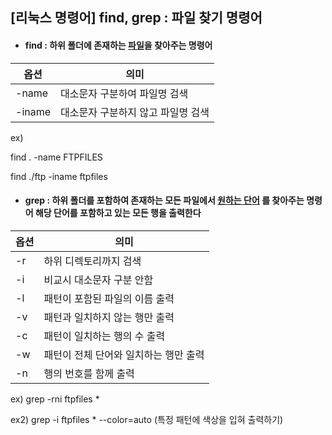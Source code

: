 ## [리눅스 명령어] find, grep : 파일 찾기 명령어



- ####  find : 하위 폴더에 존재하는 <u>**파일**</u>을 찾아주는 명령어

| 옵션   | 의미                               |
| ------ | ---------------------------------- |
| -name  | 대소문자 구분하여 파일명 검색      |
| -iname | 대소문자 구분하지 않고 파일명 검색 |



ex) 

  find . -name FTPFILES

   find ./ftp -iname ftpfiles




- ####   grep : 하위 폴더를 포함하여 존재하는 모든 파일에서 <u>**원하는 단어**</u> 를 찾아주는 명령어 			해당 단어를 포함하고 있는 모든 행을 출력한다 

| 옵션 | 의미                                  |
| ---- | ------------------------------------- |
| -r   | 하위 디렉토리까지 검색                |
| -i   | 비교시 대소문자 구분 안함             |
| -l   | 패턴이 포함된 파일의 이름 출력        |
| -v   | 패턴과 일치하지 않는 행만 출력        |
| -c   | 패턴이 일치하는 행의 수 출력          |
| -w   | 패턴이 전체 단어와 일치하는 행만 출력 |
| -n   | 행의 번호를 함께 출력                 |



ex)  grep -rni ftpfiles *

 

ex2) grep -i ftpfiles * --color=auto (특정 패턴에 색상을 입혀 출력하기)

